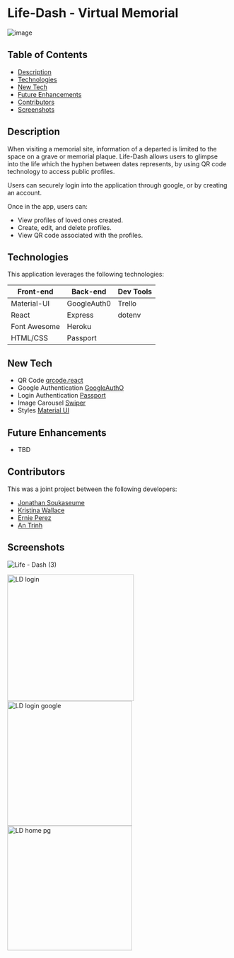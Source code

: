 # Life-Dash - Virtual Memorial 

![image](https://user-images.githubusercontent.com/38770396/119217496-71f67900-ba8f-11eb-89b2-0202e1841486.png)

## Table of Contents
* [Description](#description)
* [Technologies](#technologies)
* [New Tech](#new-tech)
* [Future Enhancements](#future-enhancements)
* [Contributors](#contributors)
* [Screenshots](#screenshots)

## Description
When visiting a memorial site, information of a departed is limited to the space on a grave or memorial plaque. 
Life-Dash allows users to glimpse into the life which the hyphen between dates represents, by using QR code technology to access public profiles. 

Users can securely login into the application through google, or by creating an account. 

Once in the app, users can:
- View profiles of loved ones created.
- Create, edit, and delete profiles.
- View QR code associated with the profiles.



## Technologies
This application leverages the following technologies:

| Front-end          | Back-end         | Dev Tools      |
|--------------------|------------------|----------------|
| Material-UI        | GoogleAuth0      | Trello         |
| React              | Express          | dotenv         |
| Font Awesome       | Heroku           |                |
| HTML/CSS           | Passport         |                |


## New Tech
- QR Code  [qrcode.react](https://www.npmjs.com/package/qrcode.react)
- Google Authentication [GoogleAuthO](https://console.cloud.google.com/apis/library/plus.googleapis.com?id=98f0e0cd-7dc7-469a-baac-d5ed9a99e403&project=life-dash-312703)
- Login Authentication [Passport](http://www.passportjs.org/packages/passport-google/)
- Image Carousel [Swiper](https://openbase.com/js/swiper)
- Styles [Material UI ](https://material-ui.com/)



## Future Enhancements
- TBD

## Contributors
This was a joint project between the following developers:
- [Jonathan Soukaseume](https://github.com/sksmejn)
- [Kristina Wallace](https://github.com/kjwallac)
- [Ernie Perez](https://github.com/jep1220)
- [An Trinh](https://github.com/Eibonmon)





## Screenshots


![Life - Dash (3)](https://user-images.githubusercontent.com/38770396/119218664-678bad80-ba96-11eb-9a81-865a520a675a.gif)


<img width="286" alt="LD login" src="https://user-images.githubusercontent.com/38770396/119218467-4c6c6e00-ba95-11eb-9094-4529902a97c7.PNG">

<img width="282" alt="LD login google" src="https://user-images.githubusercontent.com/38770396/119218515-8e95af80-ba95-11eb-97c4-92db0e5bc38d.PNG">

<img width="282" alt="LD home pg" src="https://user-images.githubusercontent.com/38770396/119218520-935a6380-ba95-11eb-8393-f2d98424cf63.PNG">


